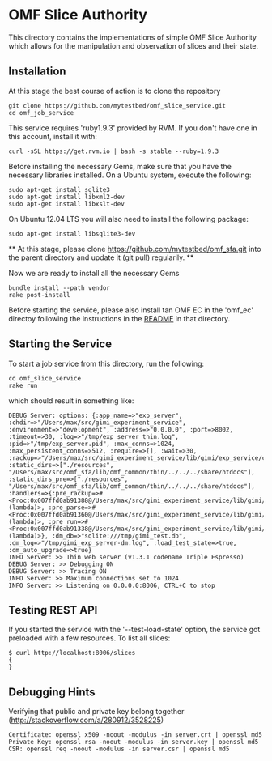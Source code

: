 
OMF Slice Authority
===================

This directory contains the implementations of simple OMF Slice Authority which
allows for the manipulation and observation of slices and their state.

Installation
------------

At this stage the best course of action is to clone the repository

    git clone https://github.com/mytestbed/omf_slice_service.git
    cd omf_job_service

This service requires 'ruby1.9.3' provided by RVM. If you don't have one in this account, install it with:

    curl -sSL https://get.rvm.io | bash -s stable --ruby=1.9.3

Before installing the necessary Gems, make sure that you have the necessary libraries installed. On a Ubuntu
system, execute the following:

    sudo apt-get install sqlite3
    sudo apt-get install libxml2-dev
    sudo apt-get install libxslt-dev

On Ubuntu 12.04 LTS you will also need to install the following package:

    sudo apt-get install libsqlite3-dev

** At this stage, please clone https://github.com/mytestbed/omf_sfa.git into the parent directory and update it (git pull) regularily. **

Now we are ready to install all the necessary Gems

    bundle install --path vendor
    rake post-install

Before starting the service, please also install tan OMF EC in the 'omf_ec' directoy
following the instructions in the [README](omf_ec/README.md) in that directory.

Starting the Service
--------------------

To start a job service from this directory, run the following:

    cd omf_slice_service
    rake run

which should result in something like:

    DEBUG Server: options: {:app_name=>"exp_server", :chdir=>"/Users/max/src/gimi_experiment_service", :environment=>"development", :address=>"0.0.0.0", :port=>8002, :timeout=>30, :log=>"/tmp/exp_server_thin.log", :pid=>"/tmp/exp_server.pid", :max_conns=>1024, :max_persistent_conns=>512, :require=>[], :wait=>30, :rackup=>"/Users/max/src/gimi_experiment_service/lib/gimi/exp_service/config.ru", :static_dirs=>["./resources", "/Users/max/src/omf_sfa/lib/omf_common/thin/../../../share/htdocs"], :static_dirs_pre=>["./resources", "/Users/max/src/omf_sfa/lib/omf_common/thin/../../../share/htdocs"], :handlers=>{:pre_rackup=>#<Proc:0x007ffd0ab91388@/Users/max/src/gimi_experiment_service/lib/gimi/exp_service/server.rb:83 (lambda)>, :pre_parse=>#<Proc:0x007ffd0ab91360@/Users/max/src/gimi_experiment_service/lib/gimi/exp_service/server.rb:85 (lambda)>, :pre_run=>#<Proc:0x007ffd0ab91338@/Users/max/src/gimi_experiment_service/lib/gimi/exp_service/server.rb:94 (lambda)>}, :dm_db=>"sqlite:///tmp/gimi_test.db", :dm_log=>"/tmp/gimi_exp_server-dm.log", :load_test_state=>true, :dm_auto_upgrade=>true}
    INFO Server: >> Thin web server (v1.3.1 codename Triple Espresso)
    DEBUG Server: >> Debugging ON
    DEBUG Server: >> Tracing ON
    INFO Server: >> Maximum connections set to 1024
    INFO Server: >> Listening on 0.0.0.0:8006, CTRL+C to stop


Testing REST API
----------------

If you started the service with the '--test-load-state' option, the service got preloaded with a few
resources. To list all slices:

    $ curl http://localhost:8006/slices
    {
    }

Debugging Hints
---------------

Verifying that public and private key belong together (http://stackoverflow.com/a/280912/3528225)

    Certificate: openssl x509 -noout -modulus -in server.crt | openssl md5
    Private Key: openssl rsa -noout -modulus -in server.key | openssl md5
    CSR: openssl req -noout -modulus -in server.csr | openssl md5

